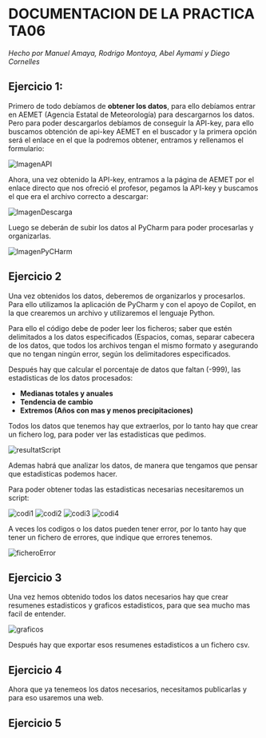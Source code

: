 # DOCUMENTACION DE LA PRACTICA TA06
_Hecho por Manuel Amaya, Rodrigo Montoya, Abel Aymami y Diego Cornelles_

## Ejercicio 1:
Primero de todo debíamos de **obtener los datos**, para ello debíamos entrar en AEMET (Agencia Estatal de Meteorología) para descargarnos los datos. Pero para poder descargarlos debíamos de conseguir la API-key, para ello buscamos obtención de api-key AEMET en el buscador y la primera opción será el enlace en el que la podremos obtener, entramos y rellenamos el formulario:

![ImagenAPI](./Caps/Cap_API.png)

Ahora, una vez obtenido la API-key, entramos a la página de AEMET por el enlace directo que nos ofreció el profesor, pegamos la API-key y buscamos el que era el archivo correcto a descargar:

![ImagenDescarga](./Caps/Cap_ArchDownload.png)

Luego se deberán de subir los datos al PyCharm para poder procesarlas y organizarlas.

![ImagenPyCHarm](./Caps/Cap_PyCharm.png)

## Ejercicio 2
Una vez obtenidos los datos, deberemos de organizarlos y procesarlos. Para ello utilizamos la aplicación de PyCharm y con el apoyo de Copilot, en la que crearemos un archivo y utilizaremos el lenguaje Python.

Para ello el código debe de poder leer los ficheros; saber que estén delimitados a los datos especificados (Espacios, comas, separar cabecera de los datos, que todos los archivos tengan el mismo formato y asegurando que no tengan ningún error, según los delimitadores especificados. 

Después hay que calcular el porcentaje de datos que faltan (-999), las estadisticas de los datos procesados:

- **Medianas totales y anuales**
- **Tendencia de cambio**
- **Extremos (Años con mas y menos precipitaciones)**

Todos los datos que tenemos hay que extraerlos, por lo tanto hay que crear un fichero log, para poder ver las estadisticas que pedimos.

![resultatScript](./Caps/resultatScript.png)

Ademas habrá que analizar los datos, de manera que tengamos que pensar que estadisticas podemos hacer.

Para poder obtener todas las estadisticas necesarias necesitaremos un script:

![codi1](./Caps/codi1.png)
![codi2](./Caps/codi2.png)
![codi3](./Caps/codi3.png)
![codi4](./Caps/codi4.png)

A veces los codigos o los datos pueden tener error, por lo tanto hay que tener un fichero de errores, que indique que errores tenemos.

![ficheroError](./Caps/ficheroError.png)

## Ejercicio 3

Una vez hemos obtenido todos los datos necesarios hay que crear resumenes estadisticos y graficos estadisticos, para que sea mucho mas facil de entender.

![graficos](./TA06/E03/statistics_plot.png)

Después hay que exportar esos resumenes estadisticos a un fichero csv.

## Ejercicio 4

Ahora que ya tenemeos los datos necesarios, necesitamos publicarlas y para eso usaremos una web.

## Ejercicio 5
